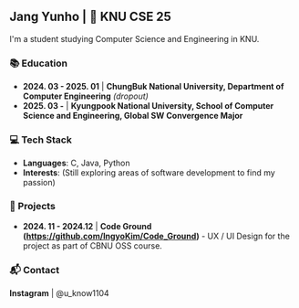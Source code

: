 ## Jang Yunho | 💮 KNU CSE 25

I'm a student studying Computer Science and Engineering in KNU.

### 📚 Education
- **2024. 03 - 2025. 01**  |  **ChungBuk National University, Department of Computer Engineering** *(dropout)*
- **2025. 03 -**  |  **Kyungpook National University, School of Computer Science and Engineering, Global SW Convergence Major**


### 💻 Tech Stack
- **Languages**: C, Java, Python
- **Interests**: (Still exploring areas of software development to find my passion)

### 📂 Projects
- **2024. 11 - 2024.12**  |  **Code Ground (https://github.com/IngyoKim/Code_Ground)**  - UX / UI Design for the project as part of CBNU OSS course.

### 📬 Contact
**Instagram**  |  @u_know1104
